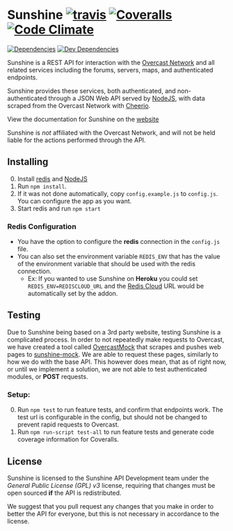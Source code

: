 # Sunshine [![travis](https://img.shields.io/travis/SunshineAPI/WebAPI/master.svg?style=flat-square)](https://travis-ci.org/SunshineAPI/WebAPI/) [![Coveralls](https://img.shields.io/coveralls/SunshineAPI/WebAPI.svg?style=flat-square)](https://coveralls.io/github/SunshineAPI/WebAPI) [![Code Climate](https://img.shields.io/codeclimate/github//SunshineAPI/WebAPI.svg?style=flat-square)](https://codeclimate.com/github/SunshineAPI/WebAPI)

[![Dependencies](https://img.shields.io/david/SunshineAPI/WebAPI.svg?style=flat-square)](https://david-dm.org/SunshineAPI/WebAPI) [![Dev Dependencies](https://img.shields.io/david/dev/SunshineAPI/WebAPI.svg?style=flat-square)](https://david-dm.org/SunshineAPI/WebAPI#info=devDependencies)

Sunshine is a REST API for interaction with the [Overcast Network](https://oc.tc) and all related services including the forums, servers, maps, and authenticated endpoints.

Sunshine provides these services, both authenticated, and non-authenticated through a JSON Web API served by [NodeJS](https://nodejs.org/), with data scraped from the Overcast Network with [Cheerio](https://github.com/cheeriojs/cheerio).

View the documentation for Sunshine on the [website](https://sunshine-api.com/)

Sunshine is *not* affiliated with the Overcast Network, and will not be held liable for the actions performed through the API.

## Installing
0. Install [redis](http://redis.io/) and [NodeJS](https://nodejs.org/)
0. Run ```npm install```.
0. If it was not done automatically, copy ```config.example.js``` to ```config.js```. You can configure the app as you want.
0. Start redis and run ```npm start```

### Redis Configuration
* You have the option to configure the **redis** connection in the ```config.js``` file.
* You can also set the environment variable ```REDIS_ENV``` that has the value of the environment variable that should be used with the redis connection.
  * Ex: If you wanted to use Sunshine on **Heroku** you could set ```REDIS_ENV=REDISCLOUD_URL``` and the [Redis Cloud](https://addons.heroku.com/rediscloud) URL would be automatically set by the addon.

## Testing

Due to Sunshine being based on a 3rd party website, testing Sunshine is a complicated process. In order to not repeatedly make requests to Overcast, we have created a tool called [OvercastMock](https://github.com/SunshineAPI/OvercastMock) that scrapes and pushes web pages to [sunshine-mock](http://sunshineapi.github.io/sunshine-mock.github.io/). We are able to request these pages, similarly to how we do with the base API. This however does mean, that as of right now, or until we implement a solution, we are not able to test authenticated modules, or **POST** requests.

### Setup:
0. Run ```npm test``` to run feature tests, and confirm that endpoints work. The test url is configurable in the config, but should not be changed to prevent rapid requests to Overcast.
0. Run ```npm run-script test-all``` to run feature tests and generate code coverage information for Coveralls.

## License
Sunshine is licensed to the Sunshine API Development team under the *General Public License (GPL) v3* license, requiring that changes must be open sourced **if** the API is redistributed.

We suggest that you pull request any changes that you make in order to better the API for everyone, but this is not necessary in accordance to the license.
